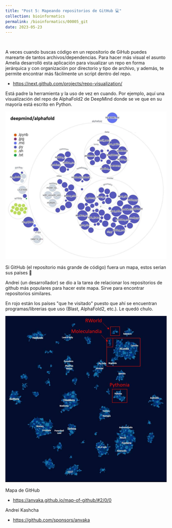 ```yaml
---
title: "Post 5: Mapeando repositorios de GitHub 💻"
collection: bioinformatics
permalink: /bioinformatics/00005_git
date: 2023-05-23
---
```


&nbsp;

A veces cuando buscas código en un repositorio de GiHub puedes marearte de tantos archivos/dependencias. Para hacer más visual el asunto Amelia desarrolló esta aplicación para visualizar un repo en forma jerárquica y con organización por directorio y tipo de archivo, y además, te permite encontrar más fácilmente un script dentro del repo. 
* <https://next.github.com/projects/repo-visualization/>

Está padre la herramienta y la uso de vez en cuando. Por ejemplo, aquí una visualización del repo de AlphaFold2 de DeepMind donde se ve que en su mayoría está escrito en Python.

![img](images/bioinformatics/00003_1.jpg)



Si GitHub (el repositorio más grande de código) fuera un mapa, estos serian sus países 🧐

Andrei (un desarrollador) se dio a la tarea de relacionar los repositorios de github más populares para hacer este mapa. Sirve  para encontrar repositorios similares. 

En rojo están los países "que he visitado" puesto que ahí se encuentran programas/librerias que uso (Blast, AlphaFold2, etc.). Le quedó chulo. 

![img](/images/bioinformatics/00003_2.jpg)


Mapa de GitHub
* <https://anvaka.github.io/map-of-github/#2/0/0>

Andrei Kashcha
* <https://github.com/sponsors/anvaka>
